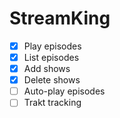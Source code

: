 # StreamKing

- [x] Play episodes
- [x] List episodes
- [x] Add shows
- [x] Delete shows
- [ ] Auto-play episodes
- [ ] Trakt tracking